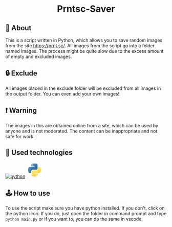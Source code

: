 <h1 align="center">Prntsc-Saver</h1>

## 👀 About
This is a script written in Python, which allows you to save random images from the site https://prnt.sc/. All images from the script go into a folder named images. The process might be quite slow due to the excess amount of empty and excluded images.

## 🔒 Exclude
All images placed in the exclude folder will be excluded from all images in the output folder. You can even add your own images!

## ❗ Warning
The images in this are obtained online from a site, which can be used by anyone and is not moderated. The content can be inappropriate and not safe for work.

## 🔧 Used technologies
<a href="https://code.visualstudio.com" target="_blank" rel="noreferrer"> <img src="https://img.icons8.com/color/344/visual-studio-code-2019.png" alt="python" width="50" height="50"/></a>
<a href="https://www.python.org" target="_blank" rel="noreferrer"> <img src="https://raw.githubusercontent.com/devicons/devicon/master/icons/python/python-original.svg" alt="python" width="50" height="50"/></a>

## 🕹️ How to use
To use the script make sure you have python installed. If you don't, click on the python icon. If you do, just open the folder in command prompt and type `python main.py` or if you want to, you can do the same in vscode.